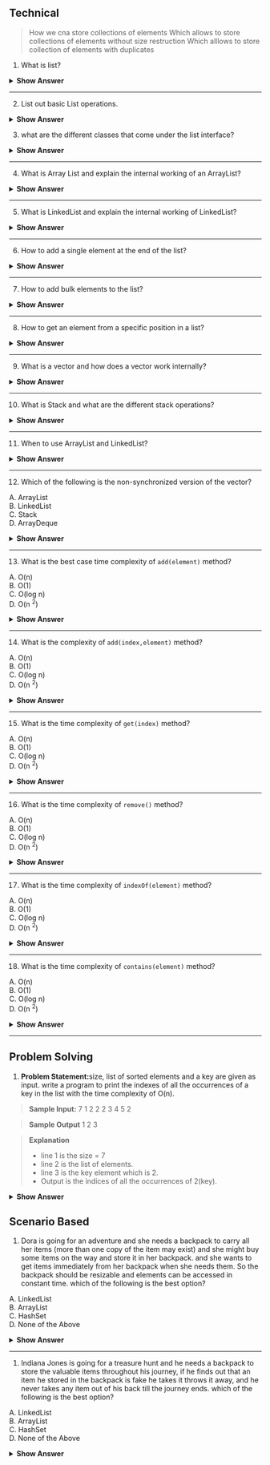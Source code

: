 ## Technical

> How we cna store collections of elements
> Which allows to store collections of elements without size restruction
> Which alllows to store collection of elements with duplicates
> 


1. What is list?

<details>

<summary><b>Show Answer</b></summary>

> - A list is an ordered collection of elements. 
> - Duplicate elements are allowed in the list. 
``` java 
List <E> l ;
```

> the above code represents List declaration, where E is an element ( type parameter).

</details>

---

2. List out basic List operations.

<details>

<summary><b>Show Answer</b></summary>

> Along with the operations inherited from the collection interface, the list has the following operations
> 1. Positional Access: accessing an element by its index.
> get, set, add,  addAll and remove are positional access methods.

> 2. Search: used to search the specific element and get the index of the element
> indexOf and lastIndexOf are Search methods.

> 3. Iteration: used to iterate over a list as it is a sequential data structure.
> listIterator is an Iteration method.

> 4. Range-view: is used to get the subList of the list of a specific range.
> subList method is a range-view method.

---

</details>

3. what are the different classes that come under the list interface?

<details>

<summary><b>Show Answer</b></summary>

> The following are the classes that implement List Interface.
> 1. `ArrayList`
> 2. `LinkedList`
> 3. `Vector`
> 4. `Stack`

</details>

---

4. What is Array List and explain the internal working of an ArrayList?

<details>

<summary><b>Show Answer</b></summary>

> ArrayList is a dynamic array and it implements the list interface.

> internal working of ArrayList:

> 1. Initially, an array of capacity 10 is created
> 2. when elements beyond the capacity i.e. 10 are added to the ArrayList a new array of size 

  $ n + n/2 + 1$

> where n is the capacity of the array

> 3. All the elements in the old array are copied to the new array and the old array is dumped.


</details>

---

5. What is LinkedList and explain the internal working of LinkedList?

<details>

<summary><b>Show Answer</b></summary>

> - LinkedList is used to store the elements in a sequential manner.
> - Linked list implements both list and deque interface.
> - Internally Linked list is a double-linked list with nodes that store the address of the previous element and the next element.

</details>

---


6. How to add a single element at the end of the list?

<details>

<summary><b>Show Answer</b></summary>

> 1. <code>add(element)</code> method is used to add single element at the end of the list.

``` java

List <Integer> al = new ArrayList<>();
al.add(1);

```

> - In the above code an array list "al" is created and it stores Integer elements and element 1 is added to the ArrayList.


</details>

---

7. How to add bulk elements to the list?

<details>

<summary><b>Show Answer</b></summary>

> 1. addAll method is used to add bulk elements to the list.

``` java

List <Integer> al1 = new ArrayList<>();

al1.add(1);
al1.add(2);

List <Integer> al2 = new ArrayList<>();

al2.addAll(al1);
al2.addAll(0,al2);

```

>- In the above code an array list "al1" and "al2" are created and some elements are added to al1, all the elements in al1 are added to al2 using addAll().
>-  <code>addAll(collection)</code> adds elements at the end of the list and <code>addAll(int index, collection)</code> adds elements from a specific position.


</details>

---

8. How to get an element from a specific position in a list?

<details>

<summary><b>Show Answer</b></summary>

> 1. <code>get(int index)</code> method is used to get a  single element from the list.

</details>

---

9. What is a vector and how does a vector work internally?

<details>

<summary><b>Show Answer</b></summary>

> - Vector is internally a dynamic array with an initial capacity and capacity increment.
> - Vector is similar to ArrayList, the main difference is that the vector is synchronized.
> - Vector is a legacy class so it has some methods which are not part of the collection framework.

</details>

---


10. What is Stack and what are the different stack operations?

<details>
<summary><b>Show Answer</b></summary>

> -  Stack follows the Last in First out principle
>-  Stack extends Vector and it has five additional operations, which are:

> 1. push(element): adds elements to the top of the stack and returns the element.
> 2. pop(): deletes the top element of the stack and returns that element, throws EmptyStackException if the stack is empty.
> 3. peek(): returns the topmost element of the stack, and throws EmptyStackException if the stack is empty. 
> 4. empty(): returns a boolean value. returns true if the stack is empty and false if the stack is not empty.
> 5. Search(element): this method returns the distance of the element from the top of the stack, the distance for the top element is 1. is the element is not present it returns -1.

</details>

---


11. When to use ArrayList and LinkedList?

<details>

<summary><b>Show Answer</b></summary>

> - Array list and linked list are two general purpose list classes.
>-  mostly array list is preferred over a linked list because in ArrayList elements can be accessed at a constant time. In a linked list as elements are stored in the form of nodes, it gives linear positional access

> <i><b>Note:</b> 
> - constant access: The time complexity is directly proportional to a constant value and is in no way related to the size of the data structure.
> - linear access: the time complexity is proportional to the size of the data structure.

</i> 

| ArrayList                                                                            | LinkedList                                                                                                                                                                 |
| ------------------------------------------------------------------------------------ | -------------------------------------------------------------------------------------------------------------------------------------------------------------------------- |
| Used when deletion and insertion operations are minimal.                             | Used when insertion operations and deletion operations are more frequent                                                                                                   |
| ArrayList has a tuning point to set the initial capacity                             | Linked list has no tuning point but has seven operations, clone, addFirst, addLast, reomveFirst, removeLast, getFirst and getLast. It also implements the queue interface. |
| ArrayList is fast and constant time complexity is achieved in most of the operations | LinkedList is comparatively slow and linear time complexity is achieved in most of the cases                                                                               |


</details>

---

12. Which of the following is the non-synchronized version of the vector?

A. ArrayList<br>
B. LinkedList<br>
C. Stack<br>
D. ArrayDeque

<details>

<summary><b>Show Answer</b></summary>

> A

<details>

<summary><b>Explanation</b></summary>

> Array List like vector is a dynamic array and is non-synchronized
> ArrayList is prefered over Vector as it's fast because it is not synchronized.

</details>
</details>

---

13. What is the best case time complexity of <code>add(element)</code> method?

A. O(n)<br>
B. O(1)<br>
C. O(log n)<br>
D. O(n <sup>2</sup>)

<details>
<summary><b>Show Answer</b></summary>

> B

<details>
<summary><b>Explanation</b></summary>

> as elements are added to the end of the ArrayList the time complexity is O(1)
> but in the worst case, i.e. when the capacity of ArrayList is exceeded, a new array is created and all the elements are copied to the new Array and the new element is added, here the time complexity is O(n).

</details>
</details>

---

14. What is the complexity of <code>add(index,element)</code> method?

A. O(n)<br>
B. O(1)<br>
C. O(log n)<br>
D. O(n <sup>2</sup>)

<details>
<summary><b>Show Answer</b></summary>

> A

<details>
<summary><b>Explanation</b></summary>

> Since the element can be added at any specific index, most of the elements in the list are shifted to insert the new element. on average the time complexity is O(n).

</details>
</details>

---

15. What is the time complexity of <code>get(index)</code> method?

A. O(n)<br>
B. O(1)<br>
C. O(log n)<br>
D. O(n <sup>2</sup>)

<details>
<summary><b>Show Answer</b></summary>

> B

<details>
<summary><b>Explanation</b></summary>

> In an array List the elements can be accessed directly by their position, So the time complexity is O(1).

</details>
</details>

---

16. What is the time complexity of <code>remove()</code> method?

A. O(n)<br>
B. O(1)<br>
C. O(log n)<br>
D. O(n <sup>2</sup>)

<details>
<summary><b>Show Answer</b></summary>

> A

<details>
<summary><b>Explanation</b></summary>

> to remove an element the entire array is traversed and after finding the element the element is deleted. So the time complexity is O(n).

</details>
</details>

---

17. What is the time complexity of <code>indexOf(element)</code> method?

A. O(n)<br>
B. O(1)<br>
C. O(log n)<br>
D. O(n <sup>2</sup>)

<details>
<summary><b>Show Answer</b></summary>

> A

<details>
<summary><b>Explanation</b></summary>

> In the worst-case scenario the element is the last element and the entire ArrayList should be traversed to get the position of the element, So the time complexity is O(n).

</details>
</details>

---

18. What is the time complexity of <code>contains(element)</code> method?

A. O(n)<br>
B. O(1)<br>
C. O(log n)<br>
D. O(n <sup>2</sup>)

<details>
<summary><b>Show Answer</b></summary>

> A

<details>
<summary><b>Explanation</b></summary>

> <code>contains(element)</code> implementation is similar to <code>indexOf(element)</code>. so the time complexity is O(n).

</details>
</details>

---
## Problem Solving

1. <b>Problem Statement:</b>size, list of sorted elements and a key are given as input. write a program to print the indexes of all the occurrences of a key in the list with the time complexity of O(n). 

> <b>Sample Input:</b>
> 7
> 1 2 2 2 3 4 5
> 2

> <b>Sample Output</b>
> 1 2 3

> <b>Explanation</b>
> - line 1 is the size = 7
> - line 2 is the list of elements.
> - line 3 is the key element which is 2.
> - Output is the indices of all the occurrences of 2(key).

<details>

<summary><b>Show Answer</b></summary>

``` java

import java.util.*;
public class Collections {
  public static void main(String[] args) {
    
    Collections c = new Collections();
    Scanner sc = new Scanner(System.in);
    ArrayList<Integer> al = new ArrayList<>();
    int size = sc.nextInt();
    for( int i=0;i<size;i++)
    {
      al.add(sc.nextInt());
    }
    
    int key = sc.nextInt();
    
    c.printOccurance(al, key);
    
  }
  
  void printOccurance(ArrayList<Integer> al, int key)
  {
    int start = al.indexOf(key);
    int last = al.lastIndexOf(key);
    for( int i = start;i<=last;i++) {
      
      System.out.print(i + " ");
    }
      
      
  }
    
}


```

</details>

## Scenario Based

1. Dora is going for an adventure and she needs a backpack to carry all her items (more than one copy of the item may exist) and she might buy some items on the way and store it in her backpack. and she wants to get items immediately from her backpack when she needs them. So the backpack should be resizable and elements can be accessed in constant time. which of the following is the best option?

A. LinkedList <br>
B. ArrayList <br>
C. HashSet<br>
D. None of the Above

<details>

<summary><b>Show Answer</b></summary>

> B

<details>

<summary><b>Explanation</b></summary>

> Array list is a dynamic array, so Dora can store any number of items in the backpack, Array list allows duplicate elements, and elements can be accessed with a time complexity of O(1) using the index, So Dora can get her items from her backpack immediately. 


</details>
</details>

---

1. Indiana Jones is going for a treasure hunt and he needs a backpack to store the valuable items throughout his journey, if he finds out that an item he stored in the backpack is fake he takes it throws it away, and he never takes any item out of his back till the journey ends. which of the following is the best option?

A. LinkedList <br>
B. ArrayList <br>
C. HashSet<br>
D. None of the Above

<details>

<summary><b>Show Answer</b></summary>

> A

<details>

<summary><b>Explanation</b></summary>

> LinkedList varies in size dynamically and insertion and deletion operations in the linked list have constant time. So Indiana Jones can store and remove elements from his backpack easily using a LinkedList.


</details>
</details>









